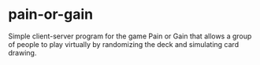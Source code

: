 # pain-or-gain

Simple client-server program for the game Pain or Gain that allows a group of people to play virtually by randomizing the deck and simulating card drawing.

